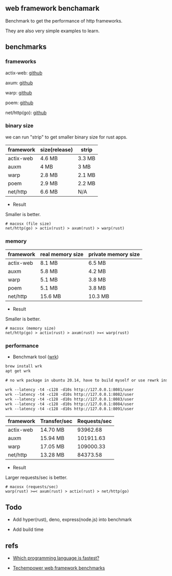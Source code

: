 ## web framework benchamark

Benchmark to get the performance of http frameworks.

They are also very simple examples to learn.


## benchmarks

### frameworks

actix-web: [github](https://github.com/actix/actix-web)

axum: [github](https://github.com/tokio-rs/axum)

warp: [github](https://github.com/seanmonstar/warp)

poem: [github](https://hub.fastgit.org/poem-web/poem)

net/http(go): [github](https://github.com/golang/go)

### binary size

we can run "strip" to get smaller binary size for rust apps.

| framework | size(release) | strip   |
| --------- | ------------- | ------- |
| actix-web | 4.6  MB       | 3.3  MB |
| auxm      | 4    MB       | 3  MB   |
| warp      | 2.8  MB       | 2.1  MB |
| poem      | 2.9  MB       | 2.2  MB |
| net/http  | 6.6  MB       | N/A     |

- Result

Smaller is better.

```text
# macosx (file size)
net/http(go) > actix(rust) > axum(rust) > warp(rust)
```

### memory

| framework | real memory size | private memory size |
| --------- | ---------------- | ------------------- |
| actix-web | 8.1  MB          | 6.5  MB             |
| auxm      | 5.8  MB          | 4.2  MB             |
| warp      | 5.1  MB          | 3.8  MB             |
| poem      | 5.1  MB          | 3.8  MB             |
| net/http  | 15.6 MB          | 10.3 MB             |

- Result

Smaller is better.

```text
# macosx (memory size)
net/http(go) > actix(rust) > axum(rust) >=< warp(rust)
```

### performance

- Benchmark tool ([wrk](https://github.com/wg/wrk))

```txt
brew install wrk
apt get wrk 

# no wrk package in ubuntu 20.14, have to build myself or use rewrk instead
```

```txt
wrk --latency -t4 -c128 -d10s http://127.0.0.1:8081/user
wrk --latency -t4 -c128 -d10s http://127.0.0.1:8082/user
wrk --latency -t4 -c128 -d10s http://127.0.0.1:8083/user
wrk --latency -t4 -c128 -d10s http://127.0.0.1:8084/user
wrk --latency -t4 -c128 -d10s http://127.0.0.1:8091/user
```

| framework | Transfer/sec | Requests/sec |
| --------- | ------------ | -------------|
| actix-web | 14.70 MB     | 93962.68     |
| auxm      | 15.94 MB     | 101911.63    |
| warp      | 17.05 MB     | 109000.33    |
| net/http  | 13.28 MB     | 84373.58     |

- Result

Larger requests/sec is better.

```
# macosx (requests/sec)
warp(rust) >=< axum(rust) > actix(rust) > net/http(go)
```

## Todo

- Add hyper(rust), deno, express(node.js) into benchmark

- Add build time


## refs

- [Which programming language is fastest?](https://benchmarksgame-team.pages.debian.net/benchmarksgame/index.html)

- [Techempower web framework benchmarks](https://www.techempower.com/benchmarks/)